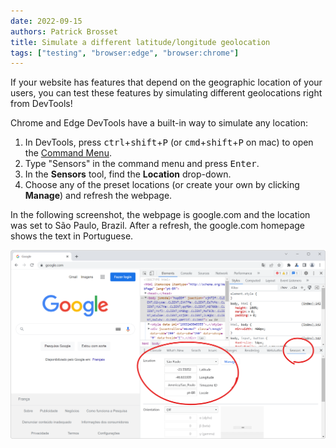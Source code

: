 ```yaml
---
date: 2022-09-15
authors: Patrick Brosset
title: Simulate a different latitude/longitude geolocation
tags: ["testing", "browser:edge", "browser:chrome"]
---
```


If your website has features that depend on the geographic location of your users, you can test these features by simulating different geolocations right from DevTools!

Chrome and Edge DevTools have a built-in way to simulate any location:

1. In DevTools, press <kbd>ctrl</kbd>+<kbd>shift</kbd>+<kbd>P</kbd> (or <kbd>cmd</kbd>+<kbd>shift</kbd>+<kbd>P</kbd> on mac) to open the [Command Menu](/tips/en/execute-commands).
1. Type "Sensors" in the command menu and press <kbd>Enter</kbd>.
1. In the **Sensors** tool, find the **Location** drop-down.
1. Choose any of the preset locations (or create your own by clicking **Manage**) and refresh the webpage.

In the following screenshot, the webpage is google.com and the location was set to São Paulo, Brazil. After a refresh, the google.com homepage shows the text in Portuguese.

![Chrome, showing Google in Portuguese, with DevTools opened to the side and the Sensors tool showing that the geolocation was set to São Paulo](/assets/img/simulate-geolocation.png)
